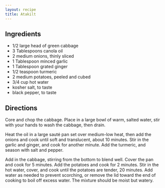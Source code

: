 ```yaml
---
layout: recipe
title: Atakilt
---
```


## Ingredients

* 1/2 large head of green cabbage
* 3 Tablespoons canola oil
* 2 medium onions, thinly sliced
* 1 Tablespoon minced garlic
* 1 Tablespoon grated ginger
* 1/2 teaspoon turmeric
* 2 medium potatoes, peeled and cubed
* 3/4 cup hot water
* kosher salt, to taste
* black pepper, to taste

## Directions

Core and chop the cabbage. Place in a large bowl of warm, salted water, stir with your hands to wash the cabbage, then drain.

Heat the oil in a large sauté pan set over medium-low heat, then add the onions and cook until soft and translucent, about 10 minutes. Stir in the garlic and ginger, and cook for another minute. Add the turmeric, and season with salt and pepper.

Add in the cabbage, stirring from the bottom to blend well. Cover the pan and cook for 5 minutes. Add the potatoes and cook for 2 minutes. Stir in the hot water, cover, and cook until the potatoes are tender, 20 minutes. Add water as needed to prevent scorching, or remove the lid toward the end of cooking to boil off excess water. The mixture should be moist but watery.
